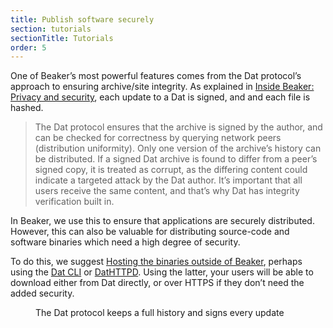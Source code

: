 ```yaml
---
title: Publish software securely
section: tutorials
sectionTitle: Tutorials
order: 5
---
```


One of Beaker’s most powerful features comes from the Dat protocol’s approach to ensuring archive/site integrity. As explained in [Inside Beaker: Privacy and security](/docs/how-beaker-works/privacy-and-security.html#archive-integrity), each update to a Dat is signed, and and each file is hashed.

> The Dat protocol ensures that the archive is signed by the author, and can be checked for correctness by querying network peers (distribution uniformity). Only one version of the archive’s history can be distributed. If a signed Dat archive is found to differ from a peer’s signed copy, it is treated as corrupt, as the differing content could indicate a targeted attack by the Dat author. It’s important that all users receive the same content, and that’s why Dat has integrity verification built in.

In Beaker, we use this to ensure that applications are securely distributed. However, this can also be valuable for distributing source-code and software binaries which need a high degree of security.

To do this, we suggest [Hosting the binaries outside of Beaker](/docs/tutorials/host-outside-of-beaker.html), perhaps using the [Dat CLI](https://github.com/datproject/dat) or [DatHTTPD](https://github.com/beakerbrowser/dathttpd). Using the latter, your users will be able to download either from Dat directly, or over HTTPS if they don’t need the added security.

<figure>
<img data-src="/img/docs/tour-site-history.jpg" >
<figcaption>The Dat protocol keeps a full history and signs every update</figcaption>
</figure>
